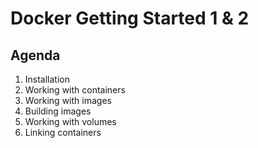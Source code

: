 # Docker Getting Started 1 & 2


## Agenda

1. Installation
2. Working with containers
3. Working with images
4. Building images
5. Working with volumes
6. Linking containers

